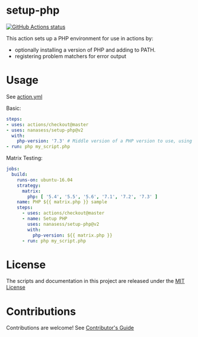 # setup-php

<p align="left">
  <a href="https://github.com/nanasess/setup-php"><img alt="GitHub Actions status" src="https://github.com/nanasess/setup-php/workflows/Main%20workflow/badge.svg"></a>
</p>

This action sets up a PHP environment for use in actions by:

- optionally installing a version of PHP and adding to PATH.
- registering problem matchers for error output

# Usage

See [action.yml](action.yml)

Basic:
```yaml
steps:
- uses: actions/checkout@master
- uses: nanasess/setup-php@v2
  with:
    php-version: '7.3' # Middle version of a PHP version to use, using APT package version and phpenv version syntax.
- run: php my_script.php
```

Matrix Testing:
```yaml
jobs:
  build:
    runs-on: ubuntu-16.04
    strategy:
      matrix:
        php: [ '5.4', '5.5', '5.6', '7.1', '7.2', '7.3' ]
    name: PHP ${{ matrix.php }} sample
    steps:
      - uses: actions/checkout@master
      - name: Setup PHP
        uses: nanasess/setup-php@v2
        with:
          php-version: ${{ matrix.php }}
      - run: php my_script.php
```

# License

The scripts and documentation in this project are released under the [MIT License](LICENSE)

# Contributions

Contributions are welcome!  See [Contributor's Guide](docs/contributors.md)
